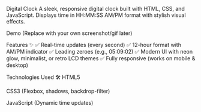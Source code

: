 Digital Clock 
A sleek, responsive digital clock built with HTML, CSS, and JavaScript. Displays time in HH:MM:SS AM/PM format with stylish visual effects.

Demo (Replace with your own screenshot/gif later)

Features ✨
✅ Real-time updates (every second)
✅ 12-hour format with AM/PM indicator
✅ Leading zeroes (e.g., 05:09:02)
✅ Modern UI with neon glow, minimalist, or retro LCD themes
✅ Fully responsive (works on mobile & desktop)

Technologies Used 🛠️
HTML5

CSS3 (Flexbox, shadows, backdrop-filter)

JavaScript (Dynamic time updates)
